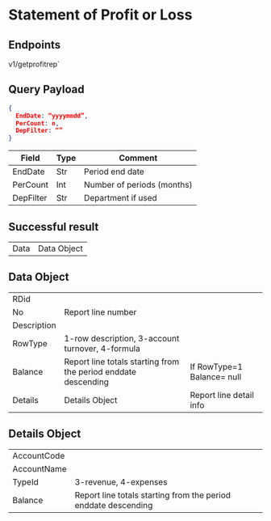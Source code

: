 # Statement of Profit or Loss

## Endpoints

<!--@include: @/dist/md/api_url.md-->v1/getprofitrep`


## Query Payload

```json
{
  EndDate: “yyyymmdd”,
  PerCount: n,
  DepFilter: “”
}
```


|Field|Type|Comment|
|-----|----|-------|
|EndDate|Str|Period end date|
|PerCount|Int|Number of periods (months)|
|DepFilter|Str|Department if used|


## Successful result

| | |
|-|-|
|Data|Data Object|


## Data Object

| | | |
|-|-|-|
|RDid||
|No|Report line number||
|Description|||
|RowType|1-row description, 3-account turnover, 4-formula||
|Balance|Report line totals starting from the period enddate descending|If RowType=1 Balance= null|
|Details|Details Object|Report line detail info|


## Details Object

| | |
|-|-|
|AccountCode||
|AccountName||
|TypeId|3-revenue, 4-expenses|
|Balance|Report line totals starting from the period enddate descending|


